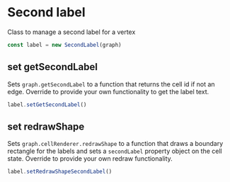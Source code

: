 # Second label

Class to manage a second label for a vertex

```ts
const label = new SecondLabel(graph)
```

## set getSecondLabel

Sets `graph.getSecondLabel` to a function that returns the cell id if not an edge.
Override to provide your own functionality to get the label text.

```ts
label.setGetSecondLabel()
```

## set redrawShape

Sets `graph.cellRenderer.redrawShape` to a function that draws a boundary rectangle for the labels and sets a `secondLabel` property object on the cell state.
Override to provide your own redraw functionality.

```ts
label.setRedrawShapeSecondLabel()
```
